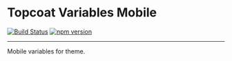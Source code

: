 # Topcoat Variables Mobile

[![Build Status](https://travis-ci.org/topcoat/variables-mobile.svg?branch=master)](https://travis-ci.org/topcoat/variables-mobile) [![npm version](https://badge.fury.io/js/topcoat-variables-mobile.svg)](https://badge.fury.io/js/topcoat-variables-mobile)

---

Mobile variables for theme.
